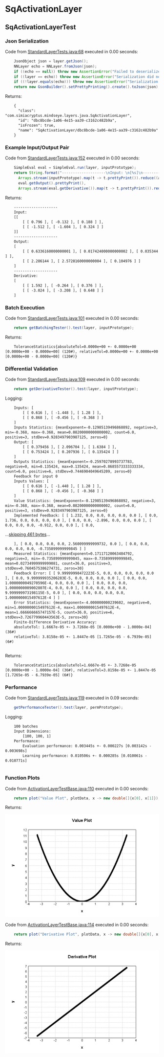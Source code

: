 # SqActivationLayer
## SqActivationLayerTest
### Json Serialization
Code from [StandardLayerTests.java:68](../../../../../../../src/main/java/com/simiacryptus/mindseye/test/StandardLayerTests.java#L68) executed in 0.00 seconds: 
```java
    JsonObject json = layer.getJson();
    NNLayer echo = NNLayer.fromJson(json);
    if ((echo == null)) throw new AssertionError("Failed to deserialize");
    if ((layer == echo)) throw new AssertionError("Serialization did not copy");
    if ((!layer.equals(echo))) throw new AssertionError("Serialization not equal");
    return new GsonBuilder().setPrettyPrinting().create().toJson(json);
```

Returns: 

```
    {
      "class": "com.simiacryptus.mindseye.layers.java.SqActivationLayer",
      "id": "dbc8bcde-1a06-4e15-aa39-c3162c482b9a",
      "isFrozen": true,
      "name": "SqActivationLayer/dbc8bcde-1a06-4e15-aa39-c3162c482b9a"
    }
```



### Example Input/Output Pair
Code from [StandardLayerTests.java:152](../../../../../../../src/main/java/com/simiacryptus/mindseye/test/StandardLayerTests.java#L152) executed in 0.00 seconds: 
```java
    SimpleEval eval = SimpleEval.run(layer, inputPrototype);
    return String.format("--------------------\nInput: \n[%s]\n--------------------\nOutput: \n%s\n--------------------\nDerivative: \n%s",
      Arrays.stream(inputPrototype).map(t -> t.prettyPrint()).reduce((a, b) -> a + ",\n" + b).get(),
      eval.getOutput().prettyPrint(),
      Arrays.stream(eval.getDerivative()).map(t -> t.prettyPrint()).reduce((a, b) -> a + ",\n" + b).get());
```

Returns: 

```
    --------------------
    Input: 
    [[
    	[ [ 0.796 ], [ -0.132 ], [ 0.188 ] ],
    	[ [ -1.512 ], [ -1.604 ], [ 0.324 ] ]
    ]]
    --------------------
    Output: 
    [
    	[ [ 0.6336160000000001 ], [ 0.017424000000000002 ], [ 0.035344 ] ],
    	[ [ 2.286144 ], [ 2.5728160000000004 ], [ 0.104976 ] ]
    ]
    --------------------
    Derivative: 
    [
    	[ [ 1.592 ], [ -0.264 ], [ 0.376 ] ],
    	[ [ -3.024 ], [ -3.208 ], [ 0.648 ] ]
    ]
```



### Batch Execution
Code from [StandardLayerTests.java:101](../../../../../../../src/main/java/com/simiacryptus/mindseye/test/StandardLayerTests.java#L101) executed in 0.00 seconds: 
```java
    return getBatchingTester().test(layer, inputPrototype);
```

Returns: 

```
    ToleranceStatistics{absoluteTol=0.0000e+00 +- 0.0000e+00 [0.0000e+00 - 0.0000e+00] (120#), relativeTol=0.0000e+00 +- 0.0000e+00 [0.0000e+00 - 0.0000e+00] (120#)}
```



### Differential Validation
Code from [StandardLayerTests.java:109](../../../../../../../src/main/java/com/simiacryptus/mindseye/test/StandardLayerTests.java#L109) executed in 0.00 seconds: 
```java
    return getDerivativeTester().test(layer, inputPrototype);
```
Logging: 
```
    Inputs: [
    	[ [ 0.616 ], [ -1.448 ], [ 1.28 ] ],
    	[ [ 0.868 ], [ -0.456 ], [ -0.368 ] ]
    ]
    Inputs Statistics: {meanExponent=-0.12985139496868892, negative=3, min=-0.368, max=-0.368, mean=0.08200000000000002, count=6.0, positive=3, stdDev=0.9283497903987125, zeros=0}
    Output: [
    	[ [ 0.379456 ], [ 2.096704 ], [ 1.6384 ] ],
    	[ [ 0.753424 ], [ 0.207936 ], [ 0.135424 ] ]
    ]
    Outputs Statistics: {meanExponent=-0.25970278993737783, negative=0, min=0.135424, max=0.135424, mean=0.8685573333333334, count=6.0, positive=6, stdDev=0.7446904049645209, zeros=0}
    Feedback for input 0
    Inputs Values: [
    	[ [ 0.616 ], [ -1.448 ], [ 1.28 ] ],
    	[ [ 0.868 ], [ -0.456 ], [ -0.368 ] ]
    ]
    Value Statistics: {meanExponent=-0.12985139496868892, negative=3, min=-0.368, max=-0.368, mean=0.08200000000000002, count=6.0, positive=3, stdDev=0.9283497903987125, zeros=0}
    Implemented Feedback: [ [ 1.232, 0.0, 0.0, 0.0, 0.0, 0.0 ], [ 0.0, 1.736, 0.0, 0.0, 0.0, 0.0 ], [ 0.0, 0.0, -2.896, 0.0, 0.0, 0.0 ], [ 0.0, 0.0, 0.0, -0.912, 0.0, 0.0 ], [ 0.0, 
```
...[skipping 461 bytes](etc/147.txt)...
```
    ], [ 0.0, 0.0, 0.0, 0.0, 2.560099999999732, 0.0 ], [ 0.0, 0.0, 0.0, 0.0, 0.0, -0.735899999999845 ] ]
    Measured Statistics: {meanExponent=0.17117120063484792, negative=3, min=-0.735899999999845, max=-0.735899999999845, mean=0.02734999999999081, count=36.0, positive=3, stdDev=0.7604575386274731, zeros=30}
    Feedback Error: [ [ 9.99999998472223E-5, 0.0, 0.0, 0.0, 0.0, 0.0 ], [ 0.0, 9.999999935206283E-5, 0.0, 0.0, 0.0, 0.0 ], [ 0.0, 0.0, 1.0000000049270596E-4, 0.0, 0.0, 0.0 ], [ 0.0, 0.0, 0.0, 1.0000000009002807E-4, 0.0, 0.0 ], [ 0.0, 0.0, 0.0, 0.0, 9.999999973198115E-5, 0.0 ], [ 0.0, 0.0, 0.0, 0.0, 0.0, 1.0000000015497612E-4 ] ]
    Error Statistics: {meanExponent=-4.000000000239602, negative=0, min=1.0000000015497612E-4, max=1.0000000015497612E-4, mean=1.666666665747157E-5, count=36.0, positive=6, stdDev=3.726779960443563E-5, zeros=30}
    Finite-Difference Derivative Accuracy:
    absoluteTol: 1.6667e-05 +- 3.7268e-05 [0.0000e+00 - 1.0000e-04] (36#)
    relativeTol: 3.8158e-05 +- 1.8447e-05 [1.7265e-05 - 6.7939e-05] (6#)
    
```

Returns: 

```
    ToleranceStatistics{absoluteTol=1.6667e-05 +- 3.7268e-05 [0.0000e+00 - 1.0000e-04] (36#), relativeTol=3.8158e-05 +- 1.8447e-05 [1.7265e-05 - 6.7939e-05] (6#)}
```



### Performance
Code from [StandardLayerTests.java:119](../../../../../../../src/main/java/com/simiacryptus/mindseye/test/StandardLayerTests.java#L119) executed in 0.09 seconds: 
```java
    getPerformanceTester().test(layer, permPrototype);
```
Logging: 
```
    100 batches
    Input Dimensions:
    	[100, 100, 1]
    Performance:
    	Evaluation performance: 0.003445s +- 0.000227s [0.003142s - 0.003698s]
    	Learning performance: 0.010506s +- 0.000285s [0.010061s - 0.010771s]
    
```

### Function Plots
Code from [ActivationLayerTestBase.java:110](../../../../../../../src/test/java/com/simiacryptus/mindseye/layers/java/ActivationLayerTestBase.java#L110) executed in 0.00 seconds: 
```java
    return plot("Value Plot", plotData, x -> new double[]{x[0], x[1]});
```

Returns: 

![Result](etc/test.682.png)



Code from [ActivationLayerTestBase.java:114](../../../../../../../src/test/java/com/simiacryptus/mindseye/layers/java/ActivationLayerTestBase.java#L114) executed in 0.00 seconds: 
```java
    return plot("Derivative Plot", plotData, x -> new double[]{x[0], x[2]});
```

Returns: 

![Result](etc/test.683.png)



